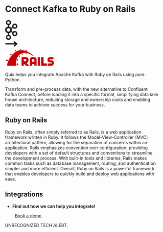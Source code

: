 # Connect Kafka to Ruby on Rails

<div class="connect-images cards blog-grid-card" markdown>
<div>
<img src="../images/kafka_logo.png" width="40px" />
</div>
<div>
<img src="../images/arrow.svg" width="40px" />
</div>
<div>
<img src="./images/ruby-on-rails_1.jpg" />
</div>
</div>

Quix helps you integrate Apache Kafka with Ruby on Rails using pure Python.

Transform and pre-process data, with the new alternative to Confluent Kafka Connect, before loading it into a specific format, simplifying data lake house architecture, reducing storage and ownership costs and enabling data teams to achieve success for your business.

## Ruby on Rails

Ruby on Rails, often simply referred to as Rails, is a web application framework written in Ruby. It follows the Model-View-Controller (MVC) architectural pattern, allowing for the separation of concerns within an application. Rails emphasizes convention over configuration, providing developers with a set of default structures and conventions to streamline the development process. With built-in tools and libraries, Rails makes common tasks such as database management, routing, and authentication simpler and more efficient. Overall, Ruby on Rails is a powerful framework that enables developers to quickly build and deploy web applications with ease.

## Integrations

<div class="grid cards" markdown>

- __Find out how we can help you integrate!__

    <a class="md-button md-button--primary" href="https://quix.io/book-a-demo" target="_blank" style="margin:.5rem;">Book a demo</a>

</div>


UNRECOGNIZED TECH ALERT.

